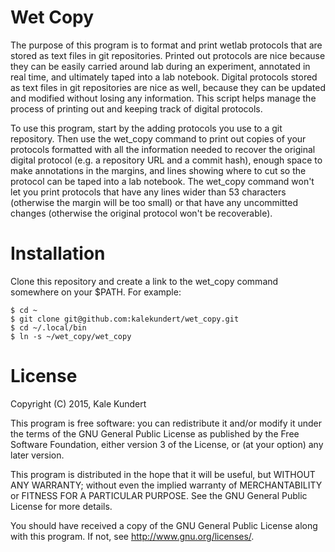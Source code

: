 Wet Copy
========
The purpose of this program is to format and print wetlab protocols that are 
stored as text files in git repositories.  Printed out protocols are nice 
because they can be easily carried around lab during an experiment, annotated 
in real time, and ultimately taped into a lab notebook.  Digital protocols 
stored as text files in git repositories are nice as well, because they can be 
updated and modified without losing any information.  This script helps manage 
the process of printing out and keeping track of digital protocols.

To use this program, start by the adding protocols you use to a git repository. 
Then use the wet_copy command to print out copies of your protocols formatted 
with all the information needed to recover the original digital protocol (e.g. 
a repository URL and a commit hash), enough space to make annotations in the 
margins, and lines showing where to cut so the protocol can be taped into a lab 
notebook.  The wet_copy command won't let you print protocols that have any 
lines wider than 53 characters (otherwise the margin will be too small) or that 
have any uncommitted changes (otherwise the original protocol won't be 
recoverable).

Installation
============
Clone this repository and create a link to the wet_copy command somewhere on 
your $PATH.  For example:

    $ cd ~
    $ git clone git@github.com:kalekundert/wet_copy.git
    $ cd ~/.local/bin
    $ ln -s ~/wet_copy/wet_copy

License
=======
Copyright (C) 2015, Kale Kundert

This program is free software: you can redistribute it and/or modify it under 
the terms of the GNU General Public License as published by the Free Software 
Foundation, either version 3 of the License, or (at your option) any later 
version.

This program is distributed in the hope that it will be useful, but WITHOUT ANY 
WARRANTY; without even the implied warranty of MERCHANTABILITY or FITNESS FOR A 
PARTICULAR PURPOSE.  See the GNU General Public License for more details.

You should have received a copy of the GNU General Public License along with 
this program.  If not, see <http://www.gnu.org/licenses/>.


